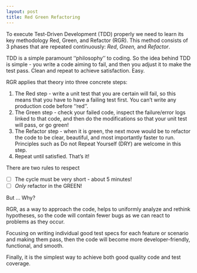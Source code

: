 ```yaml
---
layout: post
title: Red Green Refactoring
---
```


To execute Test-Driven Development (TDD) properly we need to learn its key methodology Red, Green, and Refactor (RGR). This method consists of 3 phases that are repeated continuously: *Red*, *Green,* and *Refactor*.

TDD is a simple paramount ‘‘philosophy’’ to coding. So the idea behind TDD is simple - you write a code aiming to fail, and then you adjust it to make the test pass. Clean and repeat to achieve satisfaction. Easy.

RGR applies that theory into three concrete steps:

1. The Red step - write a unit test that you are certain will fail, so this means that you have to have a failing test first. You can’t write any production code before ‘‘red’’.
2. The Green step - check your failed code, inspect the failure/error logs linked to that code, and then do the modifications so that your unit test will pass, or go green! 
3. The Refactor step - when it is green, the next move would be to refactor the code to be clear, beautiful, and most importantly faster to run. Principles such as Do not Repeat Yourself (DRY) are welcome in this step.
4. Repeat until satisfied. That’s it!

There are two rules to respect

- [ ] The cycle must be very short - about 5 minutes!
- [ ] *Only* refactor in the GREEN!

But ... Why?

RGR, as a way to approach the code, helps to uniformly analyze and rethink hypotheses, so the code will contain fewer bugs as we can react to problems as they occur.

Focusing on writing individual good test specs for each feature or scenario and making them pass, then the code will become more developer-friendly, functional, and smooth.

Finally, it is the simplest way to achieve both good quality code and test coverage.